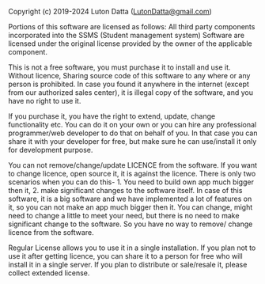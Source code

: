 Copyright (c) 2019-2024 Luton Datta (LutonDatta@gmail.com)


Portions of this software are licensed as follows:
    All third party components incorporated into the SSMS (Student management system) Software are licensed 
    under the original license provided by the owner of the applicable component.


This is not a free software, you must purchase it to install and use it. Without 
licence, Sharing source code of this software to any where or any person is prohibited. 
In case you found it anywhere in the internet (except from our authorized sales center),
it is illegal copy of the software, and you have no right to use it. 

If you purchase it, you have the right to extend, update, change functionality etc.
You can do it on your own or you can hire any professional programmer/web developer
to do that on behalf of you. In that case you can share it with your developer for free,
but make sure he can use/install it only for development purpose.

You can not remove/change/update LICENCE from the software. If you want to change 
licence, open source it, it is against the licence. There is only two scenarios when
you can do this- 1. You need to build own app much bigger then it, 2. make significant
changes to the software itself. In case of this software, it is a big software and
we have implemented a lot of features on it, so you can not make an app much bigger
then it. You can change, might need to change a little to meet your need, but there 
is no need to make significant change to the software. So you have no way to remove/
change licence from the software.

Regular License allows you to use it in a single installation. If you plan not to use
it after getting licence, you can share it to a person for free who will install it in
a single server. If you plan to distribute or sale/resale it, please collect extended 
license. 
